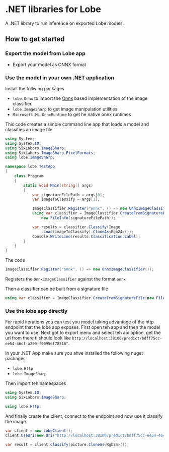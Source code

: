 # .NET libraries for Lobe

A .NET library to run inference on exported Lobe models.

## How to get started

### Export the model from Lobe app

* Export  your model as ONNX format

### Use the model in your own .NET application

Install the follwing packages
* ```lobe.Onnx``` to import the [Onnx](https://github.com/Microsoft/onnxruntime) based implementation of the image classifier.
*  ```lobe.ImageSharp``` to get image manipulation utilities 
*  ```Microsoft.ML.OnnxRuntime``` to get he native onnx runtimes

This code creates a simple command line app that loads a model and classifies an image file
```cs
using System;
using System.IO;
using SixLabors.ImageSharp;
using SixLabors.ImageSharp.PixelFormats;
using lobe.ImageSharp;

namespace lobe.TestApp
{
    class Program
    {
        static void Main(string[] args)
        {
            var signatureFilePath = args[0];
            var imageToClassify = args[1];

            ImageClassifier.Register("onnx", () => new OnnxImageClassifier());
            using var classifier = ImageClassifier.CreateFromSignatureFile(
                new FileInfo(signatureFilePath));

            var results = classifier.Classify(Image
                .Load(imageToClassify).CloneAs<Rgb24>());
            Console.WriteLine(results.Classification.Label);
        }
    }
}
```
The code
```cs
ImageClassifier.Register("onnx", () => new OnnxImageClassifier());
```

Registers the ```OnnxImageClassifier``` against the format ```onnx```

Then a classifier can be built from a signature file

```cs
using var classifier = ImageClassifier.CreateFromSignatureFile(new FileInfo(signatureFilePath));

```

### Use the lobe app directly

For rapid iterations you can test you model taking advantage of the http endpoint that the lobe app exposes. First open teh app and then the model you want to use. Next got to export menu and select teh api option, get the url from there ti should look like ```http://localhost:38100/predict/bdff75cc-ee54-46cf-a290-f9095ef78516"```.

In your .NET App make sure you ahve installed the following nuget packages
* ```lobe.Http```
* ```lobe.ImageSharp```

Then import teh namespaces
```csharp
using System.IO;
using SixLabors.ImageSharp;

using lobe.Http;

```

And finally create the client, connect to the endpoint and now use it classify the image
```csharp
var client = new LobeClient();
client.UseUri(new Uri("http://localhost:38100/predict/bdff75cc-ee54-46cf-a290-f9095ef78516"));

var result = client.Classify(picture.CloneAs<Rgb24>());

```
